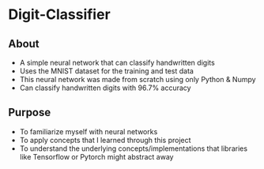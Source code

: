 # Digit-Classifier


## About
- A simple neural network that can classify handwritten digits
- Uses the MNIST dataset for the training and test data
- This neural network was made from scratch using only Python & Numpy
- Can classify handwritten digits with 96.7% accuracy

## Purpose
- To familiarize myself with neural networks
- To apply concepts that I learned through this project
- To understand the underlying concepts/implementations that libraries like Tensorflow or Pytorch might abstract away
